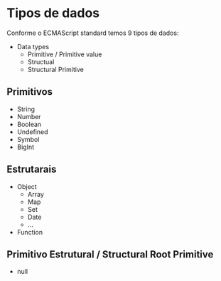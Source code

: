 # Tipos de dados

Conforme o ECMAScript standard temos 9 tipos de dados:
* Data types
    * Primitive / Primitive value
    * Structual
    * Structural Primitive

## Primitivos

* String
* Number
* Boolean
* Undefined
* Symbol
* BigInt

## Estrutarais

* Object
    * Array
    * Map
    * Set
    * Date
    * ...
* Function

## Primitivo Estrutural / Structural Root Primitive

* null